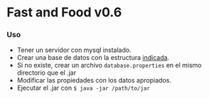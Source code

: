 # Fast and Food v0.6 #

### Uso
- Tener un servidor con mysql instalado. 
- Crear una base de datos con la estructura [indicada](https://www.dropbox.com/s/bmfjr4a4e8xpxh1/ff.sql.gz?dl=0).
- Si no existe, crear un archivo `database.properties` en el mismo directorio que el .jar
- Modificar las propiedades con los datos apropiados.
- Ejecutar el .jar con `$ java -jar /path/to/jar`
